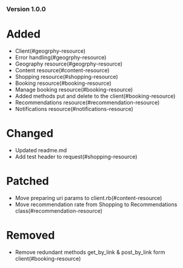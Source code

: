 ### Version 1.0.0
# Added
- Client(#geogrphy-resource)
- Error handling(#geogrphy-resource)
- Geography resource(#geogrphy-resource)
- Content resource(#content-resource)
- Shopping resource(#shopping-resource)
- Booking resource(#booking-resource)
- Manage booking resource(#booking-resource)
- Added methods put and delete to the client(#booking-resource)
- Recommendations resource(#recommendation-resource)
- Notifications resource(#notifications-resource)
# Changed
- Updated readme.md
- Add test header to request(#shopping-resource)
# Patched
- Move preparing uri params to client.rb(#content-resource)
- Move recommendation rate from Shopping to Recommendations class(#recommendation-resource)
# Removed
- Remove redundant methods get_by_link & post_by_link form client(#booking-resource)
